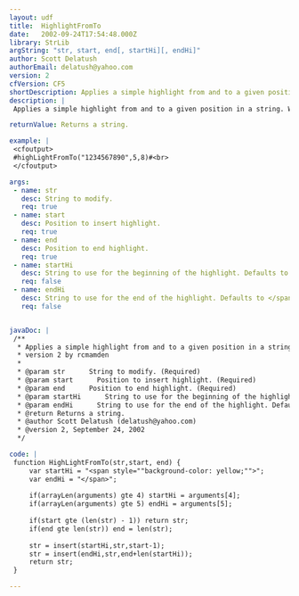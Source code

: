 ```yaml
---
layout: udf
title:  HighlightFromTo
date:   2002-09-24T17:54:48.000Z
library: StrLib
argString: "str, start, end[, startHi][, endHi]"
author: Scott Delatush
authorEmail: delatush@yahoo.com
version: 2
cfVersion: CF5
shortDescription: Applies a simple highlight from and to a given position in a string.
description: |
 Applies a simple highlight from and to a given position in a string. Works well to quickly reference certain position of characters in large strings.

returnValue: Returns a string.

example: |
 <cfoutput>
 #highLightFromTo("1234567890",5,8)#<br>
 </cfoutput>

args:
 - name: str
   desc: String to modify.
   req: true
 - name: start
   desc: Position to insert highlight.
   req: true
 - name: end
   desc: Position to end highlight.
   req: true
 - name: startHi
   desc: String to use for the beginning of the highlight. Defaults to <span style="background-color&#58; yellow;">
   req: false
 - name: endHi
   desc: String to use for the end of the highlight. Defaults to </span>
   req: false


javaDoc: |
 /**
  * Applies a simple highlight from and to a given position in a string.
  * version 2 by rcmamden
  * 
  * @param str      String to modify. (Required)
  * @param start      Position to insert highlight. (Required)
  * @param end      Position to end highlight. (Required)
  * @param startHi      String to use for the beginning of the highlight. Defaults to <span style="background-color: yellow;"> (Optional)
  * @param endHi      String to use for the end of the highlight. Defaults to </span> (Optional)
  * @return Returns a string. 
  * @author Scott Delatush (delatush@yahoo.com) 
  * @version 2, September 24, 2002 
  */

code: |
 function HighLightFromTo(str,start, end) {
     var startHi = "<span style=""background-color: yellow;"">";
     var endHi = "</span>";
 
     if(arrayLen(arguments) gte 4) startHi = arguments[4];
     if(arrayLen(arguments) gte 5) endHi = arguments[5];
 
     if(start gte (len(str) - 1)) return str;
     if(end gte len(str)) end = len(str);
 
     str = insert(startHi,str,start-1);
     str = insert(endHi,str,end+len(startHi));
     return str;
 }

---
```


